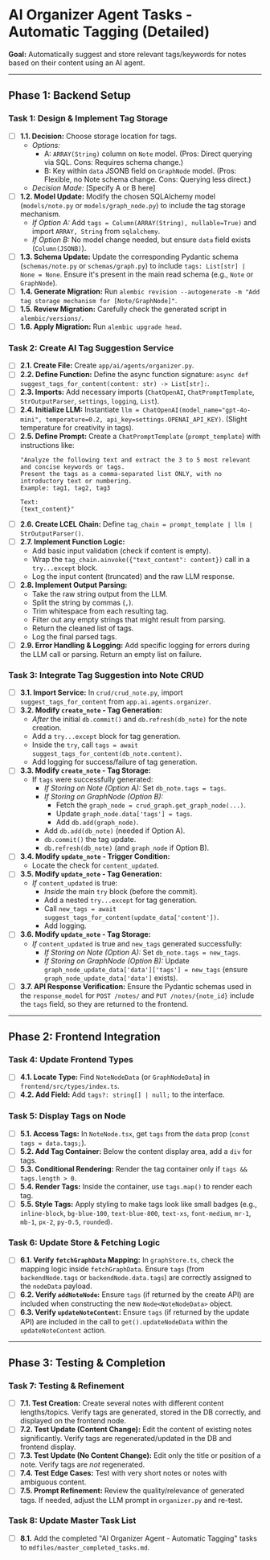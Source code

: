 # AI Organizer Agent Tasks - Automatic Tagging (Detailed)

**Goal:** Automatically suggest and store relevant tags/keywords for notes based on their content using an AI agent.

---

## Phase 1: Backend Setup

### **Task 1: Design & Implement Tag Storage**
- [ ] **1.1. Decision:** Choose storage location for tags.
    - *Options:*
        - A: `ARRAY(String)` column on `Note` model. (Pros: Direct querying via SQL. Cons: Requires schema change.)
        - B: Key within `data` JSONB field on `GraphNode` model. (Pros: Flexible, no Note schema change. Cons: Querying less direct.)
    - *Decision Made:* [Specify A or B here]
- [ ] **1.2. Model Update:** Modify the chosen SQLAlchemy model (`models/note.py` or `models/graph_node.py`) to include the tag storage mechanism.
    - *If Option A:* Add `tags = Column(ARRAY(String), nullable=True)` and import `ARRAY, String` from `sqlalchemy`.
    - *If Option B:* No model change needed, but ensure `data` field exists (`Column(JSONB)`).
- [ ] **1.3. Schema Update:** Update the corresponding Pydantic schema (`schemas/note.py` or `schemas/graph.py`) to include `tags: List[str] | None = None`. Ensure it's present in the main read schema (e.g., `Note` or `GraphNode`).
- [ ] **1.4. Generate Migration:** Run `alembic revision --autogenerate -m "Add tag storage mechanism for [Note/GraphNode]"`.
- [ ] **1.5. Review Migration:** Carefully check the generated script in `alembic/versions/`.
- [ ] **1.6. Apply Migration:** Run `alembic upgrade head`.

### **Task 2: Create AI Tag Suggestion Service**
- [ ] **2.1. Create File:** Create `app/ai/agents/organizer.py`.
- [ ] **2.2. Define Function:** Define the async function signature: `async def suggest_tags_for_content(content: str) -> List[str]:`.
- [ ] **2.3. Imports:** Add necessary imports (`ChatOpenAI`, `ChatPromptTemplate`, `StrOutputParser`, `settings`, `logging`, `List`).
- [ ] **2.4. Initialize LLM:** Instantiate `llm = ChatOpenAI(model_name="gpt-4o-mini", temperature=0.2, api_key=settings.OPENAI_API_KEY)`. (Slight temperature for creativity in tags).
- [ ] **2.5. Define Prompt:** Create a `ChatPromptTemplate` (`prompt_template`) with instructions like:
    ```
    "Analyze the following text and extract the 3 to 5 most relevant and concise keywords or tags.
    Present the tags as a comma-separated list ONLY, with no introductory text or numbering.
    Example: tag1, tag2, tag3

    Text:
    {text_content}"
    ```
- [ ] **2.6. Create LCEL Chain:** Define `tag_chain = prompt_template | llm | StrOutputParser()`.
- [ ] **2.7. Implement Function Logic:**
    - Add basic input validation (check if content is empty).
    - Wrap the `tag_chain.ainvoke({"text_content": content})` call in a `try...except` block.
    - Log the input content (truncated) and the raw LLM response.
- [ ] **2.8. Implement Output Parsing:**
    - Take the raw string output from the LLM.
    - Split the string by commas (`,`).
    - Trim whitespace from each resulting tag.
    - Filter out any empty strings that might result from parsing.
    - Return the cleaned list of tags.
    - Log the final parsed tags.
- [ ] **2.9. Error Handling & Logging:** Add specific logging for errors during the LLM call or parsing. Return an empty list on failure.

### **Task 3: Integrate Tag Suggestion into Note CRUD**
- [ ] **3.1. Import Service:** In `crud/crud_note.py`, import `suggest_tags_for_content` from `app.ai.agents.organizer`.
- [ ] **3.2. Modify `create_note` - Tag Generation:**
    - *After* the initial `db.commit()` and `db.refresh(db_note)` for the note creation.
    - Add a `try...except` block for tag generation.
    - Inside the `try`, call `tags = await suggest_tags_for_content(db_note.content)`.
    - Add logging for success/failure of tag generation.
- [ ] **3.3. Modify `create_note` - Tag Storage:**
    - If `tags` were successfully generated:
        - *If Storing on Note (Option A):* Set `db_note.tags = tags`.
        - *If Storing on GraphNode (Option B):*
            - Fetch the `graph_node = crud_graph.get_graph_node(...)`.
            - Update `graph_node.data['tags'] = tags`.
            - Add `db.add(graph_node)`.
        - Add `db.add(db_note)` (needed if Option A).
        - `db.commit()` the tag update.
        - `db.refresh(db_note)` (and `graph_node` if Option B).
- [ ] **3.4. Modify `update_note` - Trigger Condition:**
    - Locate the check for `content_updated`.
- [ ] **3.5. Modify `update_note` - Tag Generation:**
    - *If* `content_updated` is true:
        - *Inside* the main `try` block (before the commit).
        - Add a nested `try...except` for tag generation.
        - Call `new_tags = await suggest_tags_for_content(update_data['content'])`.
        - Add logging.
- [ ] **3.6. Modify `update_note` - Tag Storage:**
    - *If* `content_updated` is true and `new_tags` generated successfully:
        - *If Storing on Note (Option A):* Set `db_note.tags = new_tags`.
        - *If Storing on GraphNode (Option B):* Update `graph_node_update_data['data']['tags'] = new_tags` (ensure `graph_node_update_data['data']` exists).
- [ ] **3.7. API Response Verification:** Ensure the Pydantic schemas used in the `response_model` for `POST /notes/` and `PUT /notes/{note_id}` include the `tags` field, so they are returned to the frontend.

---

## Phase 2: Frontend Integration

### **Task 4: Update Frontend Types**
- [ ] **4.1. Locate Type:** Find `NoteNodeData` (or `GraphNodeData`) in `frontend/src/types/index.ts`.
- [ ] **4.2. Add Field:** Add `tags?: string[] | null;` to the interface.

### **Task 5: Display Tags on Node**
- [ ] **5.1. Access Tags:** In `NoteNode.tsx`, get `tags` from the `data` prop (`const tags = data.tags;`).
- [ ] **5.2. Add Tag Container:** Below the content display area, add a `div` for tags.
- [ ] **5.3. Conditional Rendering:** Render the tag container only if `tags && tags.length > 0`.
- [ ] **5.4. Render Tags:** Inside the container, use `tags.map()` to render each tag.
- [ ] **5.5. Style Tags:** Apply styling to make tags look like small badges (e.g., `inline-block`, `bg-blue-100`, `text-blue-800`, `text-xs`, `font-medium`, `mr-1`, `mb-1`, `px-2`, `py-0.5`, `rounded`).

### **Task 6: Update Store & Fetching Logic**
- [ ] **6.1. Verify `fetchGraphData` Mapping:** In `graphStore.ts`, check the mapping logic inside `fetchGraphData`. Ensure `tags` (from `backendNode.tags` or `backendNode.data.tags`) are correctly assigned to the `nodeData` payload.
- [ ] **6.2. Verify `addNoteNode`:** Ensure `tags` (if returned by the create API) are included when constructing the new `Node<NoteNodeData>` object.
- [ ] **6.3. Verify `updateNoteContent`:** Ensure `tags` (if returned by the update API) are included in the call to `get().updateNodeData` within the `updateNoteContent` action.

---

## Phase 3: Testing & Completion

### **Task 7: Testing & Refinement**
- [ ] **7.1. Test Creation:** Create several notes with different content lengths/topics. Verify tags are generated, stored in the DB correctly, and displayed on the frontend node.
- [ ] **7.2. Test Update (Content Change):** Edit the content of existing notes significantly. Verify tags are regenerated/updated in the DB and frontend display.
- [ ] **7.3. Test Update (No Content Change):** Edit only the title or position of a note. Verify tags are *not* regenerated.
- [ ] **7.4. Test Edge Cases:** Test with very short notes or notes with ambiguous content.
- [ ] **7.5. Prompt Refinement:** Review the quality/relevance of generated tags. If needed, adjust the LLM prompt in `organizer.py` and re-test.

### **Task 8: Update Master Task List**
- [ ] **8.1.** Add the completed "AI Organizer Agent - Automatic Tagging" tasks to `mdfiles/master_completed_tasks.md`. 